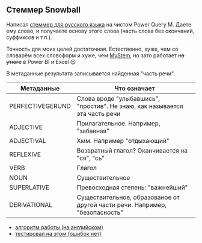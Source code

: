 ## Стеммер Snowball
Написал [стеммер для русского языка](https://github.com/meta110/powerbi/blob/master/common/snowball.m) на чистом Power Query M. Даете ему слово, и получаете основу этого слова (часть слова без окончаний, суффиксов и т.п.). 

Точность для моих целей достаточная. Естественно, хуже, чем со словарём всех словоформ и хуже, чем [MyStem](https://yandex.ru/dev/mystem/), но зато работает ~~на утюге~~ в Power BI и Excel :wink:

В метаданные результата записывается найденная "часть речи". 

Метаданные|Что означает
------------|--------------
PERFECTIVEGERUND|Слова вроде "улыбавшись", "простив". Не знаю, как называется эта часть речи
ADJECTIVE|Прилагательное. Например, "забавная"
ADJECTIVAL|Хмм. Например "отдыхающий"
REFLEXIVE|Возвратный глагол? Оканчивается на "ся", "сь"
VERB|Глагол
NOUN|Cуществительное
SUPERLATIVE|Превосходная степень: "важнейший"
DERIVATIONAL|Cуществительное, образованое от другой части речи. Например, "безопасность"

* [алгоритм работы (на английском)](http://snowball.tartarus.org/algorithms/russian/stemmer.html)
* [тестировал на этом (ошибок нет)](https://github.com/mazko/jssnowball/tree/master/js_snowball/tests/js)
